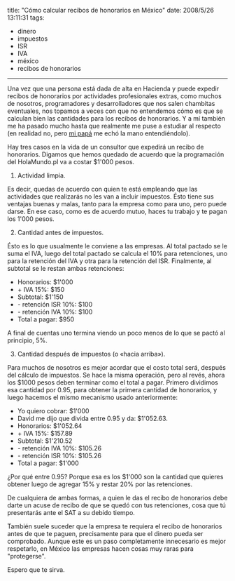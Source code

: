 title: "Cómo calcular recibos de honorarios en México"
date: 2008/5/26 13:11:31
tags:
- dinero
- impuestos
- ISR
- IVA
- méxico
- recibos de honorarios
---
Una vez que una persona está dada de alta en Hacienda y puede expedir recibos de honorarios por actividades profesionales extras, como muchos de nosotros, programadores y desarrolladores que nos salen chambitas eventuales, nos topamos a veces con que no entendemos cómo es que se calculan bien las cantidades para los recibos de honorarios. Y a mí también me ha pasado mucho hasta que realmente me puse a estudiar al respecto (en realidad no, pero <a href="http://www.flickr.com/photos/raquelydavid/2126893555/in/set-72157603513946786/">mi papá</a> me echó la mano entendiéndolo).

Hay tres casos en la vida de un consultor que expedirá un recibo de honorarios. Digamos que hemos quedado de acuerdo que la programación del HolaMundo.pl va a costar $1'000 pesos.
<ol>
	<li>Actividad limpia.</li>
</ol>
Es decir, quedas de acuerdo con quien te está empleando que las actividades que realizarás no les van a incluir impuestos. Ésto tiene sus ventajas buenas y malas, tanto para la empresa como para uno, pero puede darse. En ese caso, como es de acuerdo mutuo, haces tu trabajo y te pagan los 1'000 pesos.

2. Cantidad antes de impuestos.

Ésto es lo que usualmente le conviene a las empresas. Al total pactado se le suma el IVA, luego del total pactado se calcula el 10% para retenciones, uno para la retención del IVA y otra para la retención del ISR. Finalmente, al subtotal se le restan ambas retenciones:
<ul>
	<li>Honorarios: $1'000</li>
	<li>+ IVA 15%: $150</li>
	<li>Subtotal: $1'150</li>
	<li>- retención ISR 10%: $100</li>
	<li>- retención IVA 10%: $100</li>
	<li>Total a pagar: $950</li>
</ul>
A final de cuentas uno termina viendo un poco menos de lo que se pactó al principio, 5%.

3. Cantidad después de impuestos (o «hacia arriba»).

Para muchos de nosotros es mejor acordar que el costo total será, después del cálculo de impuestos. Se hace la misma operación, pero al revés, ahora los $1000 pesos deben terminar como el total a pagar. Primero dividimos esa cantidad por 0.95, para obtener la primera cantidad de honorarios, y luego hacemos el mismo mecanismo usado anteriormente:
<ul>
	<li>Yo quiero cobrar: $1'000</li>
	<li>David me dijo que divida entre 0.95 y da: $1'052.63.</li>
	<li>Honorarios: $1'052.64</li>
	<li>+ IVA 15%: $157.89</li>
	<li>Subtotal: $1'210.52</li>
	<li>- retención IVA 10%: $105.26</li>
	<li>- retención ISR 10%: $105.26</li>
	<li>Total a pagar: $1'000</li>
</ul>
¿Por qué entre 0.95? Porque esa es los $1'000 son la cantidad que quieres obtener luego de agregar 15% y restar 20% por las retenciones.

De cualquiera de ambas formas, a quien le das el recibo de honorarios debe darte un acuse de recibo de que se quedó con tus retenciones, cosa que tú presentarás ante el SAT a su debido tiempo.

También suele suceder que la empresa te requiera el recibo de honorarios antes de que te paguen, precisamente para que el dinero pueda ser comprobado. Aunque este es un paso completamente innecesario es mejor respetarlo, en México las empresas hacen cosas muy raras para "protegerse".

Espero que te sirva.